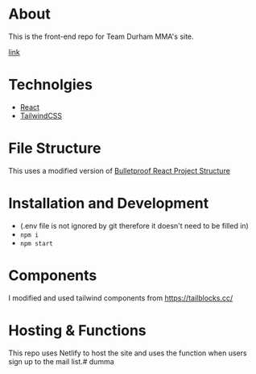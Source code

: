 # About
This is the front-end repo for Team Durham MMA's site.

 [link](http://dumma.uk)

# Technolgies
- [React](https://reactjs.org/)
- [TailwindCSS](https://tailwindcss.com/)

# File Structure
This uses a modified version of [Bulletproof React Project Structure](https://github.com/alan2207/bulletproof-react/blob/master/docs/project-structure.md)

# Installation and Development
- (.env file is not ignored by git therefore it doesn't need to be filled in)
- `npm i`
- `npm start`

# Components
I modified and used tailwind components from https://tailblocks.cc/

# Hosting & Functions
This repo uses Netlify to host the site and uses the function when users sign up to the mail list.# dumma
